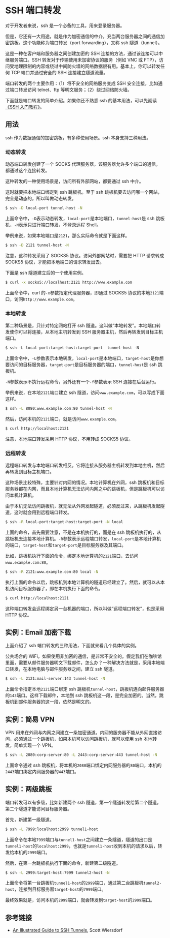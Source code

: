 # SSH 端口转发

对于开发者来说，ssh 是一个必备的工具，用来登录服务器。

但是，它还有一大用途，就是作为加密通信的中介，充当两台服务器之间的通信加密跳板。这个功能称为端口转发（port forwarding），又称 ssh 隧道（tunnel）。

这是一种在客户端和服务器之间创建加密的 SSH 连接的方法，通过该连接可以中继服务端口。SSH 转发对于传输使用未加密协议的服务（例如 VNC 或 FTP），访问受地理限制的内容或绕过中间防火墙的网络数据很有用。基本上，你可以转发任何 TCP 端口并通过安全的 SSH 连接建立隧道流量。

端口转发的两个主要作用：（1）将不安全的网络服务变成 SSH 安全连接，比如通过端口转发访问 telnet、ftp 等明文服务；（2）绕过网络防火墙。

下面就是端口转发的简单介绍。如果你还不熟悉 ssh 的基本用法，可以先阅读[《SSH 入门教程》](http://www.ruanyifeng.com/blog/2011/12/ssh_remote_login.html)。

## 用法

ssh 作为数据通信的加密跳板，有多种使用场景。ssh 本身支持三种用法。 

### 动态转发

动态端口转发创建了一个 SOCKS 代理服务器，该服务器允许多个端口的通信，都通过这个连接转发。

这种转发的一种使用场景是，访问所有外部网站，都要通过 ssh 中介。

这时就要把本地端口绑定到 ssh 跳板机。至于 ssh 跳板机要去访问哪一个网站，完全是动态的，所以叫做动态转发。

```bash
$ ssh -D local-port tunnel-host -N
```

上面命令中，`-D`表示动态转发，`local-port`是本地端口，`tunnel-host`是 ssh 跳板机，`-N`表示只进行端口转发，不登录远程 Shell。

举例来说，如果本地端口是`2121`，那么实际命令就是下面这样。

```bash
$ ssh -D 2121 tunnel-host -N
```

注意，这种转发采用了 SOCKS5 协议。访问外部网站时，需要把 HTTP 请求转成 SOCKS5 协议，才能把本地端口的请求转发出去。

下面是 ssh 隧道建立后的一个使用实例。

```bash
$ curl -x socks5://localhost:2121 http://www.example.com
```

上面命令中，curl 的`-x`参数指定代理服务器，即通过 SOCKS5 协议的本地`2121`端口，访问`http://www.example.com`。

### 本地转发

第二种场景是，只针对特定网站打开 ssh 隧道。这叫做“本地转发”。本地端口转发使你可以将连接，从本地主机转发到 SSH 服务器主机，然后再转发到目标主机端口。

```html
$ ssh -L local-port:target-host:target-port  tunnel-host -N
```

上面命令中，`-L`参数表示本地转发，`local-port`是本地端口，`target-host`是你想要访问的目标服务器，`target-port`是目标服务器的端口，`tunnel-host`是 ssh 跳板机。

`-N`参数表示不执行远程命令，另外还有一个`-f`参数表示 SSH 连接在后台运行。

举例来说，在本地`2121`端口建立 ssh 隧道，访问`www.example.com`，可以写成下面这样。

```bash
$ ssh -L 8080:www.example.com:80 tunnel-host -N
```

然后，访问本机的`2121`端口，就是访问`www.example.com`。

```bash
$ curl http://localhost:2121
```

注意，本地端口转发采用 HTTP 协议，不用转成 SOCKS5 协议。

### 远程转发

远程端口转发与本地端口转发相反。它将连接从服务器主机转发到本地主机，然后再转发到目标主机端口。

这种场景比较特殊，主要针对内网的情况。本地计算机在外网，ssh 跳板机和目标服务器都在内网，而且本地计算机无法访问内网之中的跳板机，但是跳板机可以访问本机计算机。

由于本机无法访问跳板机，就无法从外网发起隧道，必须反过来，从跳板机发起隧道，这时就会用到远程端口转发。

```bash
$ ssh -R local-port:target-host:target-port -N local
```

上面的命令，首先需要注意，不是在本机执行的，而是在 ssh 跳板机执行的，从跳板机去连接本地计算机。`-R`参数表示远程端口转发，`local-port`是本地计算机的端口，`target-host`和`target-port`是目标服务器及其端口。

比如，跳板机执行下面的命令，绑定本地计算机的`2121`端口，去访问`www.example.com:80`。

```bash
$ ssh -R 2121:www.example.com:80 local -N
```

执行上面的命令以后，跳板机到本地计算机的隧道已经建立了。然后，就可以从本机访问目标服务器了，即在本机执行下面的命令。

```bash
$ curl http://localhost:2121
```

这种端口转发会远程绑定另一台机器的端口，所以叫做“远程端口转发”，也是采用 HTTP 协议。

## 实例：Email 加密下载

上面介绍了 ssh 端口转发的三种用法，下面就来看几个具体的实例。

公共场合的 WiFi，如果使用非加密的通信，是非常不安全的。假定我们在咖啡馆里面，需要从邮件服务器明文下载邮件，怎么办？一种解决方法就是，采用本地端口转发，在本地电脑与邮件服务器之间，建立 ssh 隧道。

```bash
$ ssh -L 2121:mail-server:143 tunnel-host -N
```

上面命令指定本地`2121`端口绑定 ssh 跳板机`tunnel-host`，跳板机连向邮件服务器的`143`端口。这样下载邮件，本地到 ssh 跳板机这一段，是完全加密的。当然，跳板机到邮件服务器的这一段，依然是明文的。

## 实例：简易 VPN

VPN 用来在外网与内网之间建立一条加密通道。内网的服务器不能从外网直接访问，必须通过一个跳板机，如果本机可以访问跳板机，就可以使用 ssh 本地转发，简单实现一个 VPN。

```bash
$ ssh -L 2080:corp-server:80 -L 2443:corp-server:443 tunnel-host -N
```

上面命令通过 ssh 跳板机，将本机的`2080`端口绑定内网服务器的`80`端口，本机的`2443`端口绑定内网服务器的`443`端口。

## 实例：两级跳板

端口转发可以有多级，比如新建两个 ssh 隧道，第一个隧道转发给第二个隧道，第二个隧道才能访问目标服务器。

首先，新建第一级隧道。

```bash
$ ssh -L 7999:localhost:2999 tunnel1-host
```

上面命令在本地`7999`端口与`tunnel1-host`之间建立一条隧道，隧道的出口是`tunnel1-host`的`localhost:2999`，也就是`tunnel1-host`收到本机的请求以后，转发给本机的`2999`端口。

然后，在第一台跳板机执行下面的命令，新建第二级隧道。

```bash
$ ssh -L 2999:target-host:7999 tunnel2-host -N
```

上面命令将第一台跳板机`tunnel1-host`的`2999`端口，通过第二台跳板机`tunnel2-host`，连接到目标服务器`target-host`的`7999`端口。
 
最终效果就是，访问本机的`2999`端口，就会转发到`target-host`的`2999`端口。

## 参考链接

- [An Illustrated Guide to SSH Tunnels](https://solitum.net/an-illustrated-guide-to-ssh-tunnels/), Scott Wiersdorf

